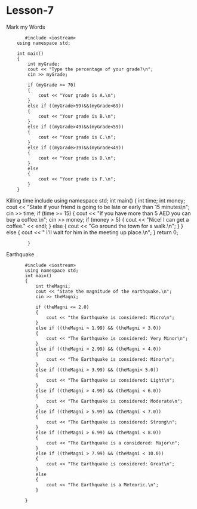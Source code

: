 # Lesson-7
Mark my Words

           #include <iostream>
        using namespace std;

        int main()
        {
            int myGrade;
            cout << "Type the percentage of your grade?\n";
            cin >> myGrade;

            if (myGrade >= 70)
            {
                cout << "Your grade is A.\n";
            }
            else if ((myGrade>59)&&(myGrade<69))
            {
                cout << "Your grade is B.\n";
            }
            else if ((myGrade>49)&&(myGrade<59))
            {
                cout << "Your grade is C.\n";
            }
            else if ((myGrade>39)&&(myGrade<49))
            {
                cout << "Your grade is D.\n";
            }
            else
            {
                cout << "Your grade is F.\n";
            }
        }

Killing time
            include <iostream>
            using namespace std;
           int main()
            {
              int time;
              int money;
              cout << "State if your friend is going to be late or early than 15 minutes\n";
              cin >> time;
              if (time >= 15)
                       {
                        cout << "If you have more than 5 AED you can buy a coffee.\n";
                        cin >> money;
                        if (money > 5)
                              {
                               cout << "Nice! I can get a coffee." << endl;
                              }
                              else
                              {
                              cout << "Go around the town for a walk.\n";
                              }
                        }
                           else
                            {
                           cout << " I'll wait for him in the meeting up place.\n";
                            }
                           return 0;


            }
                      
Earthquake

           #include <iostream>
           using namespace std;
           int main()
           {
               int theMagni;
               cout << "State the magnitude of the earthquake.\n";
               cin >> theMagni;

               if (theMagni <= 2.0)
               {
                   cout << "the Earthquake is considered: Micro\n";
               }
               else if ((theMagni > 1.99) && (theMagni < 3.0))
               {
                   cout << "The Earthquake is considered: Very Minor\n";
               }
               else if ((theMagni > 2.99) && (theMagni < 4.0))
               {
                   cout << "The Earthquake is considered: Minor\n";
               }
               else if ((theMagni > 3.99) && (theMagni< 5.0))
               {
                   cout << "The Earthquake is considered: Light\n";
               }
               else if ((theMagni > 4.99) && (theMagni < 6.0))
               {
                   cout << "The Earthquake is considered: Moderate\n";
               }
               else if ((theMagni > 5.99) && (theMagni < 7.0))
               {
                   cout << "The Earthquake is considered: Strong\n";
               }
               else if ((theMagni > 6.99) && (theMagni < 8.0))
               {
                   cout << "The Earthquake is a considered: Major\n";
               }
               else if ((theMagni > 7.99) && (theMagni < 10.0))
               {
                   cout << "The Earthquake is considered: Great\n";
               }
               else
               {
                   cout << "The Earthquake is a Meteoric.\n";
               }

           }

